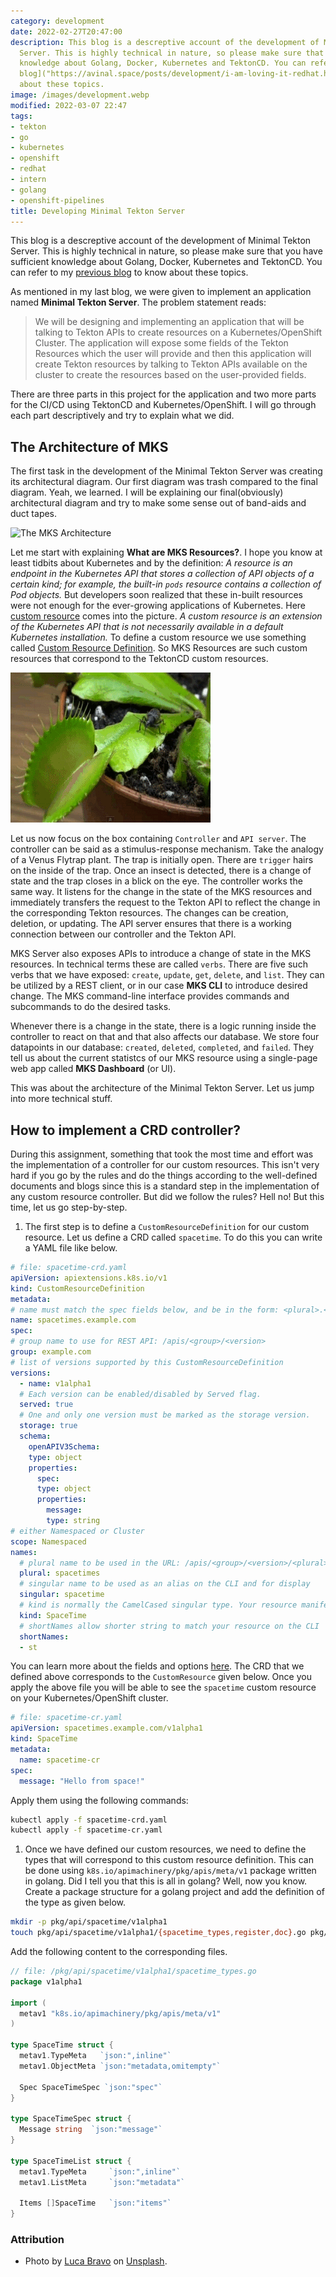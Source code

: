```yaml
---
category: development
date: 2022-02-27T20:47:00
description: This blog is a descreptive account of the development of Minimal Tekton
  Server. This is highly technical in nature, so please make sure that you have sufficient
  knowledge about Golang, Docker, Kubernetes and TektonCD. You can refer to my [previous
  blog]("https://avinal.space/posts/development/i-am-loving-it-redhat.html") to know
  about these topics.
image: /images/development.webp
modified: 2022-03-07 22:47
tags:
- tekton
- go
- kubernetes
- openshift
- redhat
- intern
- golang
- openshift-pipelines
title: Developing Minimal Tekton Server
---
```


This blog is a descreptive account of the development of Minimal Tekton Server.
This is highly technical in nature, so please make sure that you have sufficient
knowledge about Golang, Docker, Kubernetes and TektonCD. You can refer to my
[previous blog]("https://avinal.space/posts/development/i-am-loving-it-redhat.html")
to know about these topics.

As mentioned in my last blog, we were given to implement an application
named **Minimal Tekton Server**. The problem statement reads:

> We will be designing and implementing an application that will be
> talking to Tekton APIs to create resources on a Kubernetes/OpenShift
> Cluster. The application will expose some fields of the Tekton
> Resources which the user will provide and then this application will
> create Tekton resources by talking to Tekton APIs available on the
> cluster to create the resources based on the user-provided fields.

There are three parts in this project for the application and two more
parts for the CI/CD using TektonCD and Kubernetes/OpenShift. I will go
through each part descriptively and try to explain what we did.

## The Architecture of MKS

The first task in the development of the Minimal Tekton Server was
creating its architectural diagram. Our first diagram was trash compared
to the final diagram. Yeah, we learned. I will be explaining our
final(obviously) architectural diagram and try to make some sense out of
band-aids and duct tapes.

![The MKS Architecture](/images/mks-architecture.webp)

Let me start with explaining **What are MKS Resources?**. I hope you
know at least tidbits about Kubernetes and by the definition: *A
resource is an endpoint in the Kubernetes API that stores a collection
of API objects of a certain kind; for example, the built-in
`pods` resource contains a collection of Pod objects.* But
developers soon realized that these in-built resources were not enough
for the ever-growing applications of Kubernetes. Here [custom
resource](https://kubernetes.io/docs/concepts/extend-kubernetes/api-extension/custom-resources/)
comes into the picture. *A custom resource is an extension of the
Kubernetes API that is not necessarily available in a default Kubernetes
installation.* To define a custom resource we use something called
[Custom Resource
Definition](https://kubernetes.io/docs/tasks/extend-kubernetes/custom-resources/custom-resource-definitions/).
So MKS Resources are such custom resources that correspond to the
TektonCD custom resources.

![A venus flytrap engulphing an insect.:right](/images/venus-flytrap.gif)

Let us now focus on the box containing `Controller` and `API server`.
The controller can be said as a stimulus-response mechanism. Take the
analogy of a Venus Flytrap plant. The trap is initially open. There are
`trigger` hairs on the inside of the trap. Once an insect is detected,
there is a change of state and the trap closes in a blick on the eye.
The controller works the same way. It listens for the change in the
state of the MKS resources and immediately transfers the request to the
Tekton API to reflect the change in the corresponding Tekton resources.
The changes can be creation, deletion, or updating. The API server
ensures that there is a working connection between our controller and
the Tekton API.

MKS Server also exposes APIs to introduce a change of state in the MKS
resources. In technical terms these are called `verbs`. There are five
such verbs that we have exposed: `create`, `update`, `get`, `delete`,
and `list`. They can be utilized by a REST client, or in our case **MKS
CLI** to introduce desired change. The MKS command-line interface
provides commands and subcommands to do the desired tasks.

Whenever there is a change in the state, there is a logic running inside
the controller to react on that and that also affects our database. We
store four datapoints in our database: `created`, `deleted`,
`completed`, and `failed`. They tell us about the current statistcs of
our MKS resource using a single-page web app called **MKS Dashboard**
(or UI).

This was about the architecture of the Minimal Tekton Server. Let us
jump into more technical stuff.

## How to implement a CRD controller?

During this assignment, something that took the most time and effort was
the implementation of a controller for our custom resources. This isn't
very hard if you go by the rules and do the things according to the
well-defined documents and blogs since this is a standard step in the
implementation of any custom resource controller. But did we follow the
rules? Hell no! But this time, let us go step-by-step.

1. The first step is to define a `CustomResourceDefinition` for our custom
resource. Let us define a CRD called `spacetime`. To do this you can write a
YAML file like below.

```yaml
# file: spacetime-crd.yaml
apiVersion: apiextensions.k8s.io/v1
kind: CustomResourceDefinition
metadata:
# name must match the spec fields below, and be in the form: <plural>.<group>
name: spacetimes.example.com
spec:
# group name to use for REST API: /apis/<group>/<version>
group: example.com
# list of versions supported by this CustomResourceDefinition
versions:
  - name: v1alpha1
  # Each version can be enabled/disabled by Served flag.
  served: true
  # One and only one version must be marked as the storage version.
  storage: true
  schema:
    openAPIV3Schema:
    type: object
    properties:
      spec:
      type: object
      properties:
        message:
        type: string
# either Namespaced or Cluster
scope: Namespaced
names:
  # plural name to be used in the URL: /apis/<group>/<version>/<plural>
  plural: spacetimes
  # singular name to be used as an alias on the CLI and for display
  singular: spacetime
  # kind is normally the CamelCased singular type. Your resource manifests use this.
  kind: SpaceTime
  # shortNames allow shorter string to match your resource on the CLI
  shortNames:
  - st
```

You can learn more about the fields and options
[here](https://kubernetes.io/docs/tasks/extend-kubernetes/custom-resources/custom-resource-definitions/).
The CRD that we defined above corresponds to the `CustomResource` given
below. Once you apply the above file you will be able to see the
`spacetime` custom resource on your Kubernetes/OpenShift cluster.

```yaml
# file: spacetime-cr.yaml
apiVersion: spacetimes.example.com/v1alpha1
kind: SpaceTime
metadata:
  name: spacetime-cr
spec:
  message: "Hello from space!"
```

Apply them using the following commands:

```bash
kubectl apply -f spacetime-crd.yaml
kubectl apply -f spacetime-cr.yaml
```

1. Once we have defined our custom resources, we need to define the
    types that will correspond to this custom resource definition. This
    can be done using `k8s.io/apimachinery/pkg/apis/meta/v1` package
    written in golang. Did I tell you that this is all in golang? Well,
    now you know. Create a package structure for a golang project and
    add the definition of the type as given below.

```bash
mkdir -p pkg/api/spacetime/v1alpha1
touch pkg/api/spacetime/v1alpha1/{spacetime_types,register,doc}.go pkg/api/spacetime/register.go
```

Add the following content to the corresponding files.

```go
// file: /pkg/api/spacetime/v1alpha1/spacetime_types.go
package v1alpha1

import (
  metav1 "k8s.io/apimachinery/pkg/apis/meta/v1"
)

type SpaceTime struct {
  metav1.TypeMeta   `json:",inline"`
  metav1.ObjectMeta `json:"metadata,omitempty"`

  Spec SpaceTimeSpec `json:"spec"`
}

type SpaceTimeSpec struct {
  Message string  `json:"message"`
}

type SpaceTimeList struct {
  metav1.TypeMeta     `json:",inline"`
  metav1.ListMeta     `json:"metadata"`

  Items []SpaceTime   `json:"items"`
}
```

### Attribution

- Photo by [Luca Bravo](https://unsplash.com/@lucabravo?utm_source=unsplash&utm_medium=referral&utm_content=creditCopyText) on [Unsplash](https://unsplash.com/photos/XJXWbfSo2f0?utm_source=unsplash&utm_medium=referral&utm_content=creditCopyText).
  